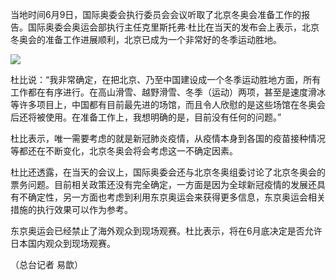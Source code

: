 当地时间6月9日，国际奥委会执行委员会会议听取了北京冬奥会准备工作的报告。国际奥委会奥运会部执行主任克里斯托弗·杜比在当天的发布会上表示，北京冬奥会的准备工作进展顺利，北京已成为一个非常好的冬季运动胜地。

![](https://inews.gtimg.com/newsapp_match/0/13644842865/0)

杜比说：“我非常确定，在把北京、乃至中国建设成一个冬季运动胜地方面，所有工作都在有序进行。在高山滑雪、越野滑雪、冬季（运动）两项，甚至是速度滑冰等许多项目上，中国都有目前最先进的场馆，而且令人欣慰的是这些场馆在冬奥会后还将被使用。在准备工作上，我想明确的是，目前没有任何的问题。”

杜比表示，唯一需要考虑的就是新冠肺炎疫情，从疫情本身到各国的疫苗接种情况等都还在不断变化，北京冬奥会将会考虑这一不确定因素。

杜比还透露，在当天的会议上，国际奥委会还与北京冬奥组委讨论了北京冬奥会的票务问题。目前相关政策还没有完全确定，一方面是因为全球新冠疫情的发展还具有不确定性，另一方面也考虑到利用东京奥运会来获得更多信息，东京奥运会相关措施的执行效果可以作为参考。

东京奥运会已经禁止了海外观众到现场观赛。杜比表示，将在6月底决定是否允许日本国内观众到现场观赛。

（总台记者 易歆）